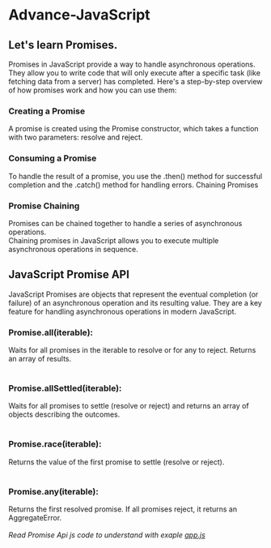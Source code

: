 # Advance-JavaScript

<h2>Let's learn Promises.</h2>
Promises in JavaScript provide a way to handle asynchronous operations. 
They allow you to write code that will only execute after a specific task (like fetching data from a server) has completed. 
Here's a step-by-step overview of how promises work and how you can use them:

<h3>Creating a Promise</h3>
A promise is created using the Promise constructor, which takes a function with two parameters: resolve and reject.

<h3>Consuming a Promise</h3>
To handle the result of a promise, you use the .then() method for successful completion and the .catch() method for handling errors.
Chaining Promises

<h3>Promise Chaining</h3>
Promises can be chained together to handle a series of asynchronous operations.<br>
Chaining promises in JavaScript allows you to execute multiple asynchronous operations in sequence.

<h2>JavaScript Promise API</h2>

JavaScript Promises are objects that represent the eventual completion (or failure) of an asynchronous operation and its resulting value. They are a key feature for handling asynchronous operations in modern JavaScript.

<h3>Promise.all(iterable):</h3> Waits for all promises in the iterable to resolve or for any to reject. Returns an array of results.<br>
<br>
<h3>Promise.allSettled(iterable):</h3> Waits for all promises to settle (resolve or reject) and returns an array of objects describing the outcomes.<br>
<br>
<h3>Promise.race(iterable):</h3> Returns the value of the first promise to settle (resolve or reject).<br>
<br>
<h3>Promise.any(iterable):</h3> Returns the first resolved promise. If all promises reject, it returns an AggregateError.<br>
<br>
<i style="font-size:14px">Read Promise Api js code to understand with exaple <a href ="https://github.com/loveychauhan/Advance-JavaScript/blob/main/08%20promise%20api/app.js">app.js</a></i>
